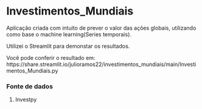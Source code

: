 # Investimentos_Mundiais

<p>Aplicação criada com intuito de prever o valor das ações globais, utilizando como base o machine learning(Series temporais).</p>

<p>Utilizei o Streamlit para demonstar os resultados. </p>
<p>Você pode conferir o resultado em: https://share.streamlit.io/julioramos22/investimentos_mundiais/main/Investimentos_Mundiais.py </p>

 <h3><p>Fonte de dados </p></h3>
 <ol>
  <li>Investpy</li>
</ol>
